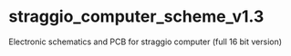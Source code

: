 # straggio_computer_scheme_v1.3
Electronic schematics and PCB for straggio computer (full 16 bit version)
